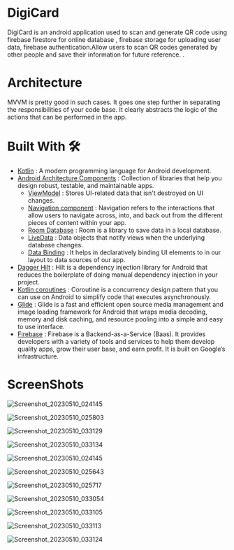 # DigiCard
DigiCard is an android application used to scan and generate QR code using firebase firestore for online database , firebase storage for uploading user data, firebase authentication.Allow users to scan QR codes generated by other people and save their information for future reference. .

# Architecture
MVVM is pretty good in such cases. It goes one step further in separating the responsibilities of your code base. It clearly abstracts the logic of the actions that can be performed in the app.

# Built With 🛠

* [Kotlin](https://kotlinlang.org/) : A modern programming language for Android development. <br>
* [Android Architecture Components](https://developer.android.com/topic/architecture) :  Collection of libraries that help you design robust, testable, and maintainable apps.
  - [ViewModel](https://developer.android.com/topic/libraries/architecture/viewmodel) : Stores UI-related data that isn't destroyed on UI changes.<br>
  - [Navigation component](https://developer.android.com/guide/navigation) : Navigation refers to the interactions that allow users to navigate across, into, and back out from the different pieces of content within your app. <br>
  - [Room Database](https://developer.android.com/training/data-storage/room) : Room is a library to save data in a local database. <br>
  - [LiveData](https://developer.android.com/topic/libraries/architecture/livedata) : Data objects that notify views when the underlying database changes.<br>
  - [Data Binding](https://developer.android.com/topic/libraries/architecture/livedata) : It helps in declaratively binding UI elements to in our layout to data sources of our app.<br>
* [Dagger Hilt](https://developer.android.com/training/dependency-injection/hilt-android) : Hilt is a dependency injection library for Android that reduces the boilerplate of doing manual dependency injection in your project. <br>
* [Kotlin coroutines](https://developer.android.com/kotlin/coroutines) : Coroutine is a concurrency design pattern that you can use on Android to simplify code that executes asynchronously. <br>
* [Glide](https://github.com/bumptech/glide) : Glide is a fast and efficient open source media management and image loading framework for Android that wraps media decoding, memory and disk caching, and resource pooling into a simple and easy to use interface. <br>
* [Firebase](https://firebase.google.com/) : Firebase is a Backend-as-a-Service (Baas). It provides developers with a variety of tools and services to help them develop quality apps, grow their user base, and earn profit. It is built on Google’s infrastructure. <br>

# ScreenShots

![Screenshot_20230510_024145](https://github.com/arsad-ahmed/DigiCard/assets/125079966/28e8a068-9ac3-4792-8592-727379c0e6b6)


![Screenshot_20230510_025803](https://github.com/arsad-ahmed/DigiCard/assets/125079966/99d2c35b-55ba-4db6-90cb-a12dedc60dff)


![Screenshot_20230510_033129](https://github.com/arsad-ahmed/DigiCard/assets/125079966/30593344-46a5-43d1-8b61-a3a2cfc37d65)


![Screenshot_20230510_033134](https://github.com/arsad-ahmed/DigiCard/assets/125079966/8e8c3ea3-cd4c-4bc0-b2a1-e4be4531b46a)


![Screenshot_20230510_024145](https://github.com/arsad-ahmed/DigiCard/assets/125079966/7e70a29f-0191-45d7-be79-8f6787e7a4e8)


![Screenshot_20230510_025643](https://github.com/arsad-ahmed/DigiCard/assets/125079966/45a9a575-82ec-4fc6-96d8-3d156cb86dfc)


![Screenshot_20230510_025717](https://github.com/arsad-ahmed/DigiCard/assets/125079966/eafedcf8-bb32-4f56-bacc-eccfce819c1d)


![Screenshot_20230510_033054](https://github.com/arsad-ahmed/DigiCard/assets/125079966/0dc20a7b-015a-4a04-99e2-92d413cb9302)


![Screenshot_20230510_033105](https://github.com/arsad-ahmed/DigiCard/assets/125079966/9b36efce-1976-4fe8-8413-687a2f08bad4)


![Screenshot_20230510_033113](https://github.com/arsad-ahmed/DigiCard/assets/125079966/116eff11-bc67-4cd4-8cc6-194cff4e59be)


![Screenshot_20230510_033124](https://github.com/arsad-ahmed/DigiCard/assets/125079966/ab01609d-326c-4f14-b9cf-bfec62944a5a)


